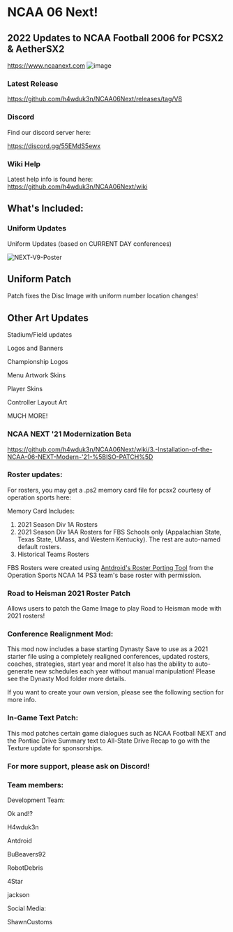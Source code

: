# NCAA 06 Next!
## 2022 Updates to NCAA Football 2006 for PCSX2 & AetherSX2

https://www.ncaanext.com
![image](https://user-images.githubusercontent.com/19662073/173284638-6e6f6d13-1b71-4c03-8b89-fd78be80efdd.png)



### Latest Release

https://github.com/h4wduk3n/NCAA06Next/releases/tag/V8

### Discord

Find our discord server here:

https://discord.gg/55EMdS5ewx

### Wiki Help

Latest help info is found here:
https://github.com/h4wduk3n/NCAA06Next/wiki

## What's Included:

### Uniform Updates

Uniform Updates (based on CURRENT DAY conferences)

![NEXT-V9-Poster](https://user-images.githubusercontent.com/24241868/176588761-bc76cba9-62d6-4090-ad16-4b00739b1810.png)



## Uniform Patch

Patch fixes the Disc Image with uniform number location changes!

## Other Art Updates

Stadium/Field updates

Logos and Banners

Championship Logos

Menu Artwork Skins

Player Skins

Controller Layout Art

MUCH MORE!

### NCAA NEXT '21 Modernization Beta

https://github.com/h4wduk3n/NCAA06Next/wiki/3.-Installation-of-the-NCAA-06-NEXT-Modern-'21-%5BISO-PATCH%5D



### Roster updates:

For rosters, you may get a .ps2 memory card file for pcsx2 courtesy of operation sports here:

Memory Card Includes:
1. 2021 Season Div 1A Rosters 
2. 2021 Season Div 1AA Rosters for FBS Schools only (Appalachian State, Texas State, UMass, and Western Kentucky). The rest are auto-named default rosters.
3. Historical Teams Rosters

FBS Rosters were created using <a href=https://github.com/antdroidx/NCAA-Football-PS3-to-PS2-Roster-Porting-Tool>Antdroid's Roster Porting Tool</a> from the Operation Sports NCAA 14 PS3 team's base roster with permission.

### Road to Heisman 2021 Roster Patch

Allows users to patch the Game Image to play Road to Heisman mode with 2021 rosters!

### Conference Realignment Mod:

This mod now includes a base starting Dynasty Save to use as a 2021 starter file using a completely realigned conferences, updated rosters, coaches, strategies, start year and more! It also has the ability to auto-generate new schedules each year without manual manipulation! Please see the Dynasty Mod folder more details.

If you want to create your own version, please see the following section for more info.

### In-Game Text Patch:

This mod patches certain game dialogues such as NCAA Football NEXT and the Pontiac Drive Summary text to All-State Drive Recap to go with the Texture update for sponsorships.



### For more support, please ask on Discord!

### Team members:

Development Team:

Ok and!?

H4wduk3n

Antdroid

BuBeavers92

RobotDebris

4Star

jackson


Social Media:

ShawnCustoms


